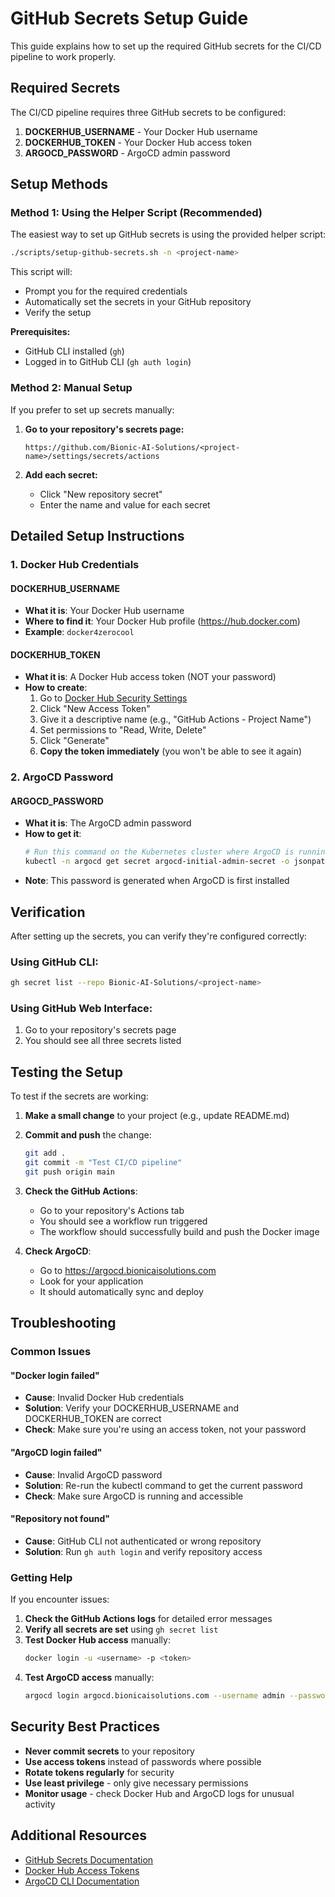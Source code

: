 # GitHub Secrets Setup Guide

This guide explains how to set up the required GitHub secrets for the CI/CD pipeline to work properly.

## Required Secrets

The CI/CD pipeline requires three GitHub secrets to be configured:

1. **DOCKERHUB_USERNAME** - Your Docker Hub username
2. **DOCKERHUB_TOKEN** - Your Docker Hub access token
3. **ARGOCD_PASSWORD** - ArgoCD admin password

## Setup Methods

### Method 1: Using the Helper Script (Recommended)

The easiest way to set up GitHub secrets is using the provided helper script:

```bash
./scripts/setup-github-secrets.sh -n <project-name>
```

This script will:
- Prompt you for the required credentials
- Automatically set the secrets in your GitHub repository
- Verify the setup

**Prerequisites:**
- GitHub CLI installed (`gh`)
- Logged in to GitHub CLI (`gh auth login`)

### Method 2: Manual Setup

If you prefer to set up secrets manually:

1. **Go to your repository's secrets page:**
   ```
   https://github.com/Bionic-AI-Solutions/<project-name>/settings/secrets/actions
   ```

2. **Add each secret:**
   - Click "New repository secret"
   - Enter the name and value for each secret

## Detailed Setup Instructions

### 1. Docker Hub Credentials

#### DOCKERHUB_USERNAME
- **What it is**: Your Docker Hub username
- **Where to find it**: Your Docker Hub profile (https://hub.docker.com)
- **Example**: `docker4zerocool`

#### DOCKERHUB_TOKEN
- **What it is**: A Docker Hub access token (NOT your password)
- **How to create**:
  1. Go to [Docker Hub Security Settings](https://hub.docker.com/settings/security)
  2. Click "New Access Token"
  3. Give it a descriptive name (e.g., "GitHub Actions - Project Name")
  4. Set permissions to "Read, Write, Delete"
  5. Click "Generate"
  6. **Copy the token immediately** (you won't be able to see it again)

### 2. ArgoCD Password

#### ARGOCD_PASSWORD
- **What it is**: The ArgoCD admin password
- **How to get it**:
  ```bash
  # Run this command on the Kubernetes cluster where ArgoCD is running
  kubectl -n argocd get secret argocd-initial-admin-secret -o jsonpath='{.data.password}' | base64 -d
  ```
- **Note**: This password is generated when ArgoCD is first installed

## Verification

After setting up the secrets, you can verify they're configured correctly:

### Using GitHub CLI:
```bash
gh secret list --repo Bionic-AI-Solutions/<project-name>
```

### Using GitHub Web Interface:
1. Go to your repository's secrets page
2. You should see all three secrets listed

## Testing the Setup

To test if the secrets are working:

1. **Make a small change** to your project (e.g., update README.md)
2. **Commit and push** the change:
   ```bash
   git add .
   git commit -m "Test CI/CD pipeline"
   git push origin main
   ```
3. **Check the GitHub Actions**:
   - Go to your repository's Actions tab
   - You should see a workflow run triggered
   - The workflow should successfully build and push the Docker image

4. **Check ArgoCD**:
   - Go to https://argocd.bionicaisolutions.com
   - Look for your application
   - It should automatically sync and deploy

## Troubleshooting

### Common Issues

#### "Docker login failed"
- **Cause**: Invalid Docker Hub credentials
- **Solution**: Verify your DOCKERHUB_USERNAME and DOCKERHUB_TOKEN are correct
- **Check**: Make sure you're using an access token, not your password

#### "ArgoCD login failed"
- **Cause**: Invalid ArgoCD password
- **Solution**: Re-run the kubectl command to get the current password
- **Check**: Make sure ArgoCD is running and accessible

#### "Repository not found"
- **Cause**: GitHub CLI not authenticated or wrong repository
- **Solution**: Run `gh auth login` and verify repository access

### Getting Help

If you encounter issues:

1. **Check the GitHub Actions logs** for detailed error messages
2. **Verify all secrets are set** using `gh secret list`
3. **Test Docker Hub access** manually:
   ```bash
   docker login -u <username> -p <token>
   ```
4. **Test ArgoCD access** manually:
   ```bash
   argocd login argocd.bionicaisolutions.com --username admin --password <password>
   ```

## Security Best Practices

- **Never commit secrets** to your repository
- **Use access tokens** instead of passwords where possible
- **Rotate tokens regularly** for security
- **Use least privilege** - only give necessary permissions
- **Monitor usage** - check Docker Hub and ArgoCD logs for unusual activity

## Additional Resources

- [GitHub Secrets Documentation](https://docs.github.com/en/actions/security-guides/encrypted-secrets)
- [Docker Hub Access Tokens](https://docs.docker.com/docker-hub/access-tokens/)
- [ArgoCD CLI Documentation](https://argo-cd.readthedocs.io/en/stable/cli_installation/)
